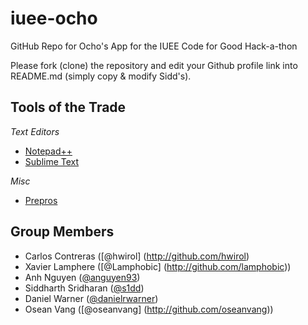 iuee-ocho
=========

GitHub Repo for Ocho's App for the IUEE Code for Good Hack-a-thon

Please fork (clone) the repository and edit your Github profile link into README.md (simply copy & modify Sidd's).

Tools of the Trade
------------------
*Text Editors*
* [Notepad++](http://notepad-plus-plus.org/)
* [Sublime Text](http://sublimetext.com)

*Misc*
* [Prepros](http://alphapixels.com/prepros/)

Group Members
-------------
* Carlos Contreras ([@hwirol] (http://github.com/hwirol)
* Xavier Lamphere ([@Lamphobic] (http://github.com/lamphobic))
* Anh Nguyen ([@anguyen93](https://github.com/anguyen93))
* Siddharth Sridharan ([@s1dd](http://github.com/s1dd))
* Daniel Warner ([@danielrwarner](http://github.com/danielrwarner))
* Osean Vang ([@oseanvang] (http://github.com/oseanvang))

